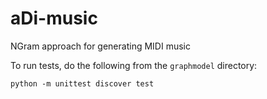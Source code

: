 # aDi-music
NGram approach for generating MIDI music

To run tests, do the following from the `graphmodel` directory:
```
python -m unittest discover test
```
